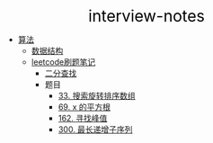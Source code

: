 <center><a href="#" target="_Self" style="font-size:28px;text-decoration:none;color:#000000;">interview-notes</a></center>

* [算法](算法/)
  * [数据结构](算法/数据结构/)
  * [leetcode刷题笔记](算法/leetcode/)
    * [二分查找](算法/leetcode/binsearch/)
    * 题目
      * [33. 搜索旋转排序数组](算法/leetcode/binsearch/33.搜索旋转排序数组)
      * [69. x 的平方根](算法/leetcode/binsearch/69.%20x%20的平方根)
      * [162. 寻找峰值](算法/leetcode/binsearch/162.%20寻找峰值)
      * [300. 最长递增子序列](算法/leetcode/dp/300.%20最长递增子序列)


